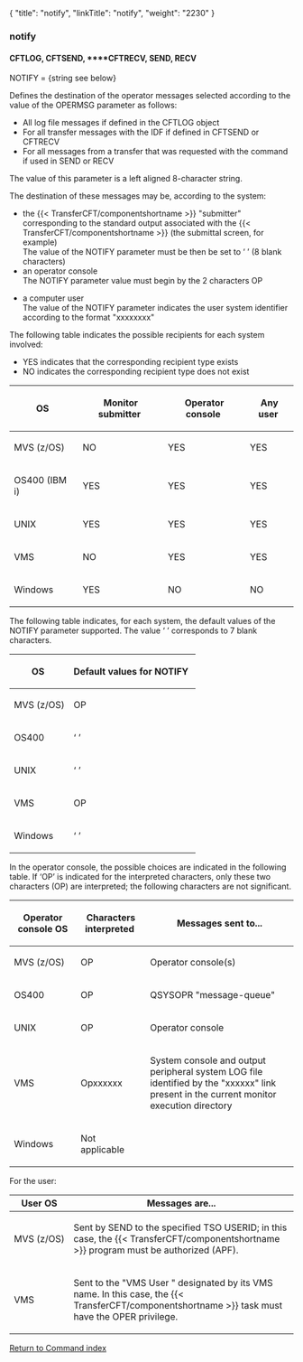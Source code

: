 {
    "title": "notify",
    "linkTitle": "notify",
    "weight": "2230"
}<span id="notify"></span>

### notify

#### CFTLOG, CFTSEND, **<span id="notify_CFTRECV"></span>**CFTRECV, SEND, RECV

NOTIFY = {string see
below}

Defines the destination of the operator
messages selected according to the value of the OPERMSG parameter as follows:

-   All
    log file messages if defined in the CFTLOG object
-   For
    all transfer messages with the IDF if defined in CFTSEND or CFTRECV
-   For
    all messages from a transfer that was requested with the command if used
    in SEND or RECV

The value of this parameter is a left aligned 8-character string.

The destination of these messages may be, according to the system:

-   the
    {{< TransferCFT/componentshortname >}} "submitter" corresponding to the standard
    output associated with the {{< TransferCFT/componentshortname >}} (the submittal screen,
    for example)  
    The value of the NOTIFY parameter must be then be set to ‘ ’ (8 blank
    characters)
-   an
    operator console  
    The NOTIFY parameter value must begin by the 2 characters OP

<!-- -->

-   a computer
    user  
    The value of the NOTIFY parameter indicates the user system identifier
    according to the format "xxxxxxxx"

The following table indicates the possible recipients for each system
involved:

-   YES indicates that the corresponding
    recipient type exists
-   NO indicates the corresponding recipient
    type does not exist

<table>
   <thead>
      <tr>
<th class="HeadE-Column1-Header1"><p>OS </p>         </th>
<th class="HeadE-Column1-Header1"><p>Monitor submitter </p>         </th>
<th class="HeadE-Column1-Header1"><p>Operator console </p>         </th>
<th class="HeadD-Column1-Header1"><p>Any user </p>         </th>
      </tr>
   </thead>
   <tbody>
      <tr>
         <td><p>MVS (z/OS)</p>         </td>
         <td><p>NO </p>         </td>
         <td><p>YES </p>         </td>
         <td><p>YES </p>         </td>
      </tr>
      <tr>
         <td><p>OS400 (IBM i)</p>         </td>
         <td><p>YES </p>         </td>
         <td><p>YES </p>         </td>
         <td><p>YES </p>         </td>
      </tr>
      <tr>
         <td><p>UNIX </p>         </td>
         <td><p>YES </p>         </td>
         <td><p>YES </p>         </td>
         <td><p>YES </p>         </td>
      </tr>
      <tr>
         <td><p>VMS </p>         </td>
         <td><p>NO </p>         </td>
         <td><p>YES </p>         </td>
         <td><p>YES </p>         </td>
      </tr>
      <tr>
         <td><p>Windows</p>         </td>
         <td><p>YES </p>         </td>
         <td><p>NO </p>         </td>
         <td><p>NO </p>         </td>
      </tr>
   </tbody>
</table>

The following table indicates, for each system, the default values of
the NOTIFY parameter supported. The value ‘ ’ corresponds to 7 blank characters.

<table>
   <thead>
      <tr>
<th class="HeadE-Column1-Header1"><p>OS </p>         </th>
<th class="HeadD-Column1-Header1"><p>Default values for NOTIFY </p>         </th>
      </tr>
   </thead>
   <tbody>
      <tr>
         <td><p>MVS (z/OS)</p>         </td>
         <td><p>OP </p>         </td>
      </tr>
      <tr>
         <td><p>OS400 </p>         </td>
         <td><p>‘ ’ </p>         </td>
      </tr>
      <tr>
         <td><p>UNIX </p>         </td>
         <td><p>‘ ’ </p>         </td>
      </tr>
      <tr>
         <td><p>VMS </p>         </td>
         <td><p>OP </p>         </td>
      </tr>
      <tr>
         <td><p>Windows</p>         </td>
         <td><p>‘ ’ </p>         </td>
      </tr>
   </tbody>
</table>

In the operator console, the possible choices are indicated in
the following table. If ‘OP’ is indicated for the interpreted characters,
only these two characters (OP) are interpreted; the following characters
are not significant.

<table>
   <thead>
      <tr>
<th class="HeadE-Column1-Header1"><p>Operator console
OS</p>         </th>
<th class="HeadE-Column1-Header1"><p>Characters interpreted </p>         </th>
<th class="HeadD-Column1-Header1"><p>Messages sent to...</p>         </th>
      </tr>
   </thead>
   <tbody>
      <tr>
         <td><p>MVS (z/OS)</p>         </td>
         <td><p>OP </p>         </td>
         <td><p>Operator console(s) </p>         </td>
      </tr>
      <tr>
         <td><p>OS400 </p>         </td>
         <td><p>OP </p>         </td>
         <td><p>QSYSOPR "message-queue"  </p>         </td>
      </tr>
      <tr>
         <td><p>UNIX </p>         </td>
         <td><p>OP </p>         </td>
         <td><p>Operator console </p>         </td>
      </tr>
      <tr>
         <td><p>VMS </p>         </td>
         <td><p>Opxxxxxx </p>         </td>
         <td><p>System console and output peripheral system LOG file identified
by the "xxxxxx" link present in the current monitor execution
directory </p>         </td>
      </tr>
      <tr>
         <td><p>Windows</p>         </td>
         <td><p>Not applicable </p>         </td>
         <td><p> </p>         </td>
      </tr>
   </tbody>
</table>

For the user:

<table>
   <thead>
      <tr>
<th class="HeadE-Column1-Header1">User OS         </th>
<th class="HeadD-Column1-Header1">Messages are...         </th>
      </tr>
   </thead>
   <tbody>
      <tr>
         <td><p>MVS (z/OS)</p>         </td>
         <td><p>Sent by SEND to the specified
TSO USERID; in this case, the {{< TransferCFT/componentshortname  >}} program
must be authorized (APF).</p>         </td>
      </tr>
      <tr>
         <td><p>VMS</p>         </td>
         <td><p>Sent to the "VMS User " designated
by its VMS name. In this case, the {{< TransferCFT/componentshortname  >}} task
must have the OPER privilege.</p>         </td>
      </tr>
   </tbody>
</table>

[Return to Command index](../../)
